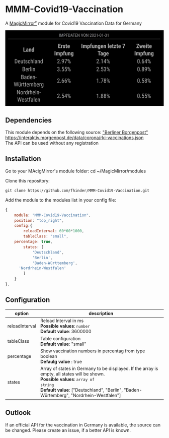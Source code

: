 # MMM-Covid19-Vaccination
A [MagicMirror²](https://magicmirror.builders) module for Covid19 Vaccination Data for Germany

![Example](screenshot.jpg)

## Dependencies
This module depends on the following source: ["Berliner Borgenpost"](https://www.morgenpost.de/)<br>
https://interaktiv.morgenpost.de/data/corona/rki-vaccinations.json
 <br>
The API can be used without any registration

## Installation

Go to your MAcigMirror's module folder:
cd ~/MagicMirror/modules

Clone this repository:
````
git clone https://github.com/fhinder/MMM-Covid19-Vaccination.git
````
Add the module to the modules list in  your config file:

````javascript
{
	module: "MMM-Covid19-Vaccination",
	position: "top_right",
	config:{
		reloadInterval: 60*60*1000,
		tableClass: "small",
    percentage: true,
		states: [		
			'Deutschland',
			'Berlin',
			'Baden-Württemberg',
      'Nordrhein-Westfalen'
		]
	}
},
````
## Configuration

|option         | description|
|---------------|------------|
|reloadInterval | Reload Interval in ms <br> <b>Possible values</b>: <code>number</code> <br> <b>Default value</b>: 3600000 |
|tableClass	| Table configuration <br> <b>Default value</b>: "small" |
|percentage| Show vaccination numbers in percentag from type boolean <br> <b> Defaulg value </b>: true |
|states	| Array of states in Germany to be displayed. If the array is empty, all states will be shown.  <br> <b>Possible values</b>: <code>array of string</code> <br> <b>Default value</b>: ["Deutschland", "Berlin", "Baden-Würtemberg", "Nordrhein-Westfalen"] |


## Outlook
If an official API for the vaccination in Germany is available, the source can be changed. Please create an issue, if a better API is known.
